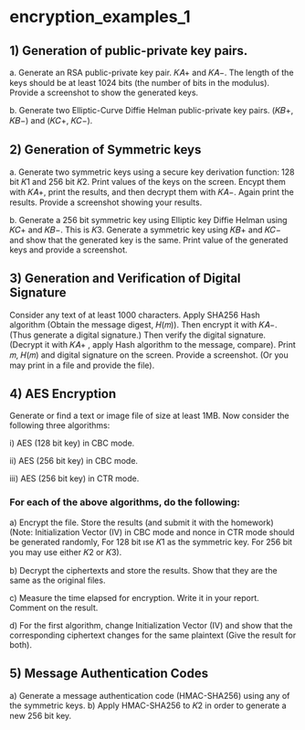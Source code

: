# encryption_examples_1

## 1) Generation of public-private key pairs.

  a. Generate an RSA public-private key pair. 𝐾𝐴+ and 𝐾𝐴−. The length of the keys should be at least 1024 bits (the number of bits in the modulus). Provide a screenshot to show the generated keys.
    
  b. Generate two Elliptic-Curve Diffie Helman public-private key pairs. (𝐾𝐵+, 𝐾𝐵−) and (𝐾𝐶+, 𝐾𝐶−).
  
## 2) Generation of Symmetric keys

  a. Generate two symmetric keys using a secure key derivation function: 128 bit 𝐾1 and 256 bit 𝐾2. Print values of the keys on the screen. Encypt them with 𝐾𝐴+, print the results, and then decrypt them with 𝐾𝐴−. Again print the results. Provide a screenshot showing your results. 
  
  b. Generate a 256 bit symmetric key using Elliptic key Diffie Helman using 𝐾𝐶+ and 𝐾𝐵−. This is 𝐾3. Generate a symmetric key using 𝐾𝐵+ and 𝐾𝐶− and show that the generated key is the same. Print value of the generated keys and provide a screenshot.
  
## 3) Generation and Verification of Digital Signature

  Consider any text of at least 1000 characters. Apply SHA256 Hash algorithm (Obtain the message digest, 𝐻(𝑚)). Then encrypt it with 𝐾𝐴−. (Thus generate a digital signature.) Then verify the digital signature. (Decrypt it with 𝐾𝐴+ , apply Hash algorithm to the message, compare). Print 𝑚, 𝐻(𝑚) and digital signature on the screen. Provide a screenshot. (Or you may print in a file and provide the file). 
  
## 4) AES Encryption

  Generate or find a text or image file of size at least 1MB. Now consider the following three algorithms: 
  
  i) AES (128 bit key) in CBC mode. 
  
  ii) AES (256 bit key) in CBC mode. 
  
  iii) AES (256 bit key) in CTR mode. 
    
  ### For each of the above algorithms, do the following: 
  
  a) Encrypt the file. Store the results (and submit it with the homework) (Note: Initialization Vector (IV) in CBC mode and nonce in CTR mode should be generated randomly, For 128 bit ıse 𝐾1 as the symmetric key. For 256 bit you may use either 𝐾2 or 𝐾3). 
  
  b) Decrypt the ciphertexts and store the results. Show that they are the same as the original files. 
  
  c) Measure the time elapsed for encryption. Write it in your report. Comment on the result. 
  
  d) For the first algorithm, change Initialization Vector (IV) and show that the corresponding ciphertext changes for the same plaintext (Give the result for both). 
  
## 5) Message Authentication Codes
  a) Generate a message authentication code (HMAC-SHA256) using any of the symmetric keys.
  b) Apply HMAC-SHA256 to 𝐾2 in order to generate a new 256 bit key.
